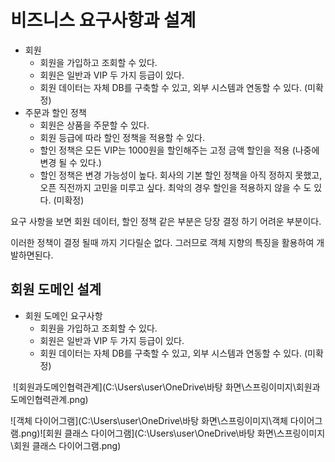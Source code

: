 # 비즈니스 요구사항과 설계

* 회원
   * 회원을 가입하고 조회할 수 있다.
   * 회원은 일반과 VIP 두 가지 등급이 있다.
   * 회원 데이터는 자체 DB를 구축할 수 있고, 외부 시스템과 연동할 수 있다. (미확정)
* 주문과 할인 정책
  * 회원은 상품을 주문할 수 있다.
  * 회원 등급에 따라 할인 정책을 적용할 수 있다.
  * 할인 정책은 모든 VIP는 1000원을 할인해주는 고정 금액 할인을 적용 (나중에 변경 될 수
    있다.)
  * 할인 정책은 변경 가능성이 높다. 회사의 기본 할인 정책을 아직 정하지 못했고, 오픈 직전까지 고민을 미루고 싶다. 최악의 경우 할인을 적용하지 않을 수 도 있다. (미확정)



요구 사항을 보면 회원 데이터, 할인 정책 같은 부분은 당장 결정 하기 어려운 부분이다.

이러한 정책이  결정 될때 까지 기다릴순 없다. 그러므로 객체 지향의 특징을 활용하여 개발하면된다.



## 회원 도메인 설계

* 회원 도메인 요구사항
  * 회원을 가입하고 조회할 수 있다.
  * 회원은 일반과 VIP 두 가지 등급이 있다.
  * 회원 데이터는 자체 DB를 구축할 수 있고, 외부 시스템과 연동할 수 있다. (미확정)

​	![회원과도메인협력관계](C:\Users\user\OneDrive\바탕 화면\스프링이미지\회원과도메인협력관계.png)

![객체 다이어그램](C:\Users\user\OneDrive\바탕 화면\스프링이미지\객체 다이어그램.png)![회원 클래스 다이어그램](C:\Users\user\OneDrive\바탕 화면\스프링이미지\회원 클래스 다이어그램.png)